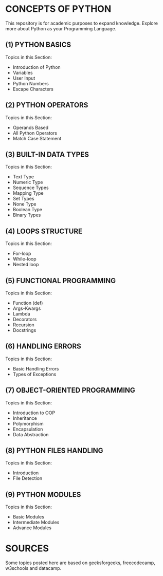 # **CONCEPTS OF PYTHON**
This repository is for academic purposes to expand knowledge. Explore more about Python as your Programming Language.

## (1) PYTHON BASICS
Topics in this Section:
- Introduction of Python
- Variables
- User Input
- Python Numbers
- Escape Characters

## (2) PYTHON OPERATORS
Topics in this Section:
- Operands Based
- All Python Operators
- Match Case Statement

## (3) BUILT-IN DATA TYPES
Topics in this Section:
- Text Type
- Numeric Type
- Sequence Types
- Mapping Type
- Set Types
- None Type
- Boolean Type
- Binary Types

## (4) LOOPS STRUCTURE
Topics in this Section:
- For-loop
- While-loop
- Nested loop

## (5) FUNCTIONAL PROGRAMMING
Topics in this Section:
- Function (def)
- Args-Kwargs
- Lambda
- Decorators
- Recursion
- Docstrings

## (6) HANDLING ERRORS
Topics in this Section:
- Basic Handling Errors
- Types of Exceptions

## (7) OBJECT-ORIENTED PROGRAMMING
Topics in this Section:
- Introduction to OOP
- Inheritance
- Polymorphism
- Encapsulation
- Data Abstraction

## (8) PYTHON FILES HANDLING
Topics in this Section:
- Introduction
- File Detection

## (9) PYTHON MODULES
Topics in this Section:
- Basic Modules
- Intermediate Modules
- Advance Modules

# **SOURCES**
Some topics posted here are based on geeksforgeeks, freecodecamp, w3schools and datacamp.
